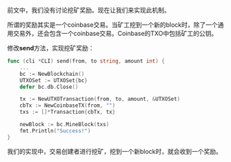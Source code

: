 前文中，我们没有讨论挖矿奖励。现在让我们来实现此机制。

所谓的奖励其实是一个coinbase交易。当矿工挖到一个新的block时，除了一个通用交易外，还会包含一个coinbase交易。Coinbase的TXO中包括矿工的公钥。

修改**send**方法，实现挖矿奖励：

```go
func (cli *CLI) send(from, to string, amount int) {
    ...
    bc := NewBlockchain()
    UTXOSet := UTXOSet{bc}
    defer bc.db.Close()

    tx := NewUTXOTransaction(from, to, amount, &UTXOSet)
    cbTx := NewCoinbaseTX(from, "")
    txs := []*Transaction{cbTx, tx}

    newBlock := bc.MineBlock(txs)
    fmt.Println("Success!")
}
```

我们的实现中，交易创建者进行挖矿，挖到一个新block时，就会收到一个奖励。

